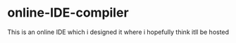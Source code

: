 # online-IDE-compiler
This is an online IDE which i designed it where i hopefully think itll be hosted 
